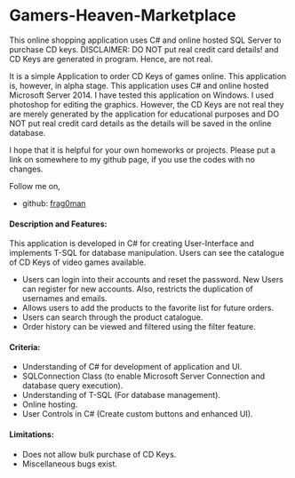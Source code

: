 # Gamers-Heaven-Marketplace
This online shopping application uses C# and online hosted SQL Server to purchase CD keys. DISCLAIMER: DO NOT put real credit card details! and CD Keys are generated in program. Hence, are not real.

It is a simple Application to order CD Keys of games online. This application is, however, in alpha stage. This application uses C# and online hosted Microsoft Server 2014. I have tested this application on Windows. I used photoshop for editing the graphics. However, the CD Keys are not real they are merely generated by the application for educational purposes and DO NOT put real credit card details as the details will be saved in the online database.

I hope that it is helpful for your own homeworks or projects. Please put a link on somewhere to my github page, if you use the codes with no changes.

Follow me on,
* github: [frag0man](https://github.com/frag0man)

#### Description and Features:

This application is developed in C# for creating User-Interface and implements T-SQL for database manipulation. Users can see the catalogue of CD Keys of video games available. 
* Users can login into their accounts and reset the password. New Users can register for new accounts. Also, restricts the duplication of usernames and emails.
* Allows users to add the products to the favorite list for future orders.
* Users can search through the product catalogue.
* Order history can be viewed and filtered using the filter feature.

#### Criteria:

* Understanding of C# for development of application and UI.
* SQLConnection Class (to enable Microsoft Server Connection and database query execution).
* Understanding of T-SQL (For database management).
* Online hosting.
* User Controls in C# (Create custom buttons and enhanced UI).

#### Limitations:

* Does not allow bulk purchase of CD Keys.
* Miscellaneous bugs exist.
